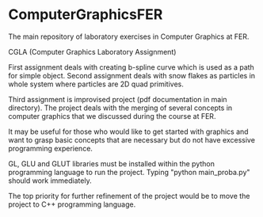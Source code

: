 # ComputerGraphicsFER
The main repository of laboratory exercises in Computer Graphics at FER.

CGLA (Computer Graphics Laboratory Assignment)

First assignment deals with creating b-spline curve which is used as a path for simple object.
Second assignment deals with snow flakes as particles in whole system where particles are 2D quad primitives.

Third assignment is improvised project (pdf documentation in main directory).
The project deals with the merging of several concepts in computer graphics that we discussed during the course at FER.

It may be useful for those who would like to get started with graphics and want to grasp basic concepts that are necessary but do not have excessive programming experience.

GL, GLU and GLUT libraries must be installed within the python programming language to run the project. Typing "python main_proba.py" should work immediately.

The top priority for further refinement of the project would be to move the project to C++ programming language.
